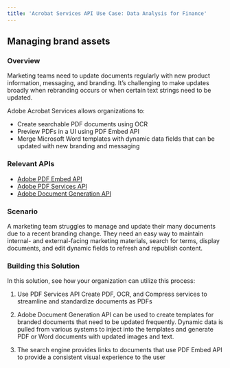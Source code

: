 ```yaml
---
title: 'Acrobat Services API Use Case: Data Analysis for Finance'
---
```


## Managing brand assets

### Overview

Marketing teams need to update documents regularly with new product information, messaging, and branding. It’s challenging to make updates broadly when rebranding occurs or when certain text strings need to be updated.

Adobe Acrobat Services allows organizations to:

* Create searchable PDF documents using OCR
* Preview PDFs in a UI using PDF Embed API
* Merge Microsoft Word templates with dynamic data fields that can be updated with new branding and messaging

### Relevant APIs

* [Adobe PDF Embed API](/src/pages/apis/pdf-embed.md)
* [Adobe PDF Services API](/src/pages/apis/pdf-services.md)
* [Adobe Document Generation API](/src/pages/apis/doc-generation)

### Scenario

A marketing team struggles to manage and update their many documents due to a recent branding change. They need an easy way to maintain internal- and external-facing marketing materials, search for terms, display documents, and edit dynamic fields to refresh and republish content.


### Building this Solution

In this solution, see how your organization can utilize this process:

1. Use PDF Services API Create PDF, OCR, and Compress services to streamline and standardize documents as PDFs

2. Adobe Document Generation API can be used to create templates for branded documents that need to be updated frequently. Dynamic data is pulled from various systems to inject into the templates and generate PDF or Word documents with updated images and text.

3. The search engine provides links to documents that use PDF Embed API to provide a consistent visual experience to the user